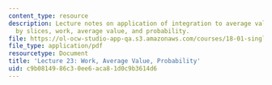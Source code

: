 ```yaml
---
content_type: resource
description: Lecture notes on application of integration to average value, volume
  by slices, work, average value, and probability.
file: https://ol-ocw-studio-app-qa.s3.amazonaws.com/courses/18-01-single-variable-calculus-fall-2006/c9b0814986c30ee6aca81d0c9b3614d6_lec23.pdf
file_type: application/pdf
resourcetype: Document
title: 'Lecture 23: Work, Average Value, Probability'
uid: c9b08149-86c3-0ee6-aca8-1d0c9b3614d6
---
```

